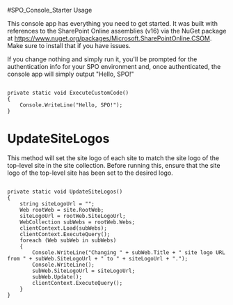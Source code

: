 #SPO_Console_Starter Usage

This console app has everything you need to get started.  It was built with references to the SharePoint Online assemblies (v16) via the NuGet package at https://www.nuget.org/packages/Microsoft.SharePointOnline.CSOM.  Make sure to install that if you have issues.

If you change nothing and simply run it, you'll be prompted for the authentication info for your SPO environment and, once authenticated, the console app will simply output "Hello, SPO!"
<pre><code>
private static void ExecuteCustomCode() 
{
    Console.WriteLine("Hello, SPO!"); 
}
</code></pre>

# UpdateSiteLogos
This method will set the site logo of each site to match the site logo of the top-level site in the site collection.  Before running this, ensure that the site logo of the top-level site has been set to the desired logo.
<pre><code>
private static void UpdateSiteLogos()
{
    string siteLogoUrl = "";
    Web rootWeb = site.RootWeb;
    siteLogoUrl = rootWeb.SiteLogoUrl;
    WebCollection subWebs = rootWeb.Webs;
    clientContext.Load(subWebs);
    clientContext.ExecuteQuery();
    foreach (Web subWeb in subWebs)
    {
        Console.WriteLine("Changing " + subWeb.Title + " site logo URL from " + subWeb.SiteLogoUrl + " to " + siteLogoUrl + ".");
        Console.WriteLine();
        subWeb.SiteLogoUrl = siteLogoUrl;
        subWeb.Update();
        clientContext.ExecuteQuery();
    }
}
</code></pre>

